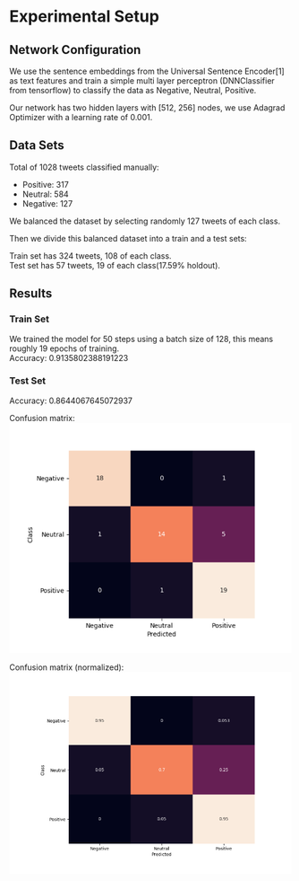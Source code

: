 # Experimental Setup

## Network Configuration
We use the sentence embeddings from the Universal Sentence Encoder[1] as text features and train a simple multi layer perceptron (DNNClassifier from tensorflow) to classify the data as Negative, Neutral, Positive.

Our network has two hidden layers with [512, 256] nodes, we use Adagrad Optimizer with a learning rate of 0.001.

## Data Sets
Total of 1028 tweets classified manually:
 - Positive: 317
 - Neutral: 584
 - Negative: 127

We balanced the dataset by selecting randomly 127 tweets of each class.

Then we divide this balanced dataset into a train and a test sets:

Train set has 324 tweets, 108 of each class.\
Test set has 57 tweets, 19 of each class(17.59% holdout).

## Results
### Train Set
We trained the model for 50 steps using a batch size of 128, this means roughly 19 epochs of training.\
Accuracy: 0.9135802388191223

### Test Set
Accuracy: 0.8644067645072937

Confusion matrix:\
![cm-abs](Test%20set%20confusion%20matrix(abs).png)

Confusion matrix (normalized):\
![cm](Test%20set%20confusion%20matrix.png)
